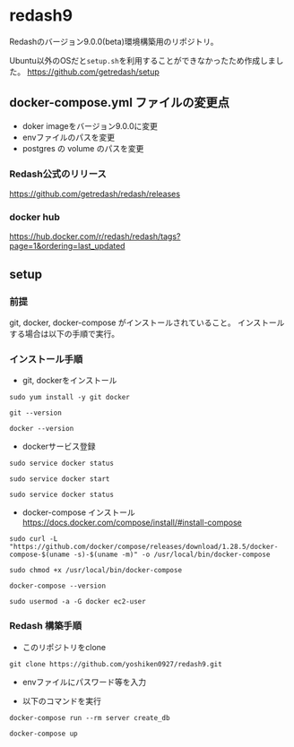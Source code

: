 # redash9

Redashのバージョン9.0.0(beta)環境構築用のリポジトリ。

Ubuntu以外のOSだと`setup.sh`を利用することができなかったため作成しました。
https://github.com/getredash/setup

## docker-compose.yml ファイルの変更点
* doker imageをバージョン9.0.0に変更
* envファイルのパスを変更
* postgres の volume のパスを変更

### Redash公式のリリース
https://github.com/getredash/redash/releases

### docker hub
https://hub.docker.com/r/redash/redash/tags?page=1&ordering=last_updated


## setup

### 前提
git, docker, docker-compose がインストールされていること。
インストールする場合は以下の手順で実行。

### インストール手順

* git, dockerをインストール
```
sudo yum install -y git docker
```
```
git --version
```
```
docker --version
```

* dockerサービス登録
```
sudo service docker status
```
```
sudo service docker start
```
```
sudo service docker status
```

* docker-compose インストール
https://docs.docker.com/compose/install/#install-compose
```
sudo curl -L "https://github.com/docker/compose/releases/download/1.28.5/docker-compose-$(uname -s)-$(uname -m)" -o /usr/local/bin/docker-compose
```
```
sudo chmod +x /usr/local/bin/docker-compose
```
```
docker-compose --version
```
```
sudo usermod -a -G docker ec2-user
```

### Redash 構築手順

* このリポジトリをclone
```
git clone https://github.com/yoshiken0927/redash9.git
```

* envファイルにパスワード等を入力

* 以下のコマンドを実行

```
docker-compose run --rm server create_db
```
```
docker-compose up
```
